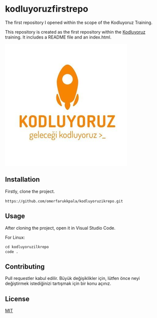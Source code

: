 # kodluyoruzfirstrepo
The first repository I opened within the scope of the Kodluyoruz Training.

This repository is created as the first repository within the [Kodluyoruz](http://kodluyoruz.org) training. It includes a README file and an index.html.

![Kodluyoruz](https://raw.githubusercontent.com/Kodluyoruz/taskforce/git/git/markdown-nedir-nasil-kullaniriz-/figures/kodluyoruz_logo.jpg)

## Installation
Firstly, clone the project.

`https://github.com/omerfarukkpala/kodluyoruzikrepo.git`

## Usage
After cloning the project, open it in Visual Studio Code.

For Linux:

````
cd kodluyoruzilkrepo
code .
````
## Contributing

Pull requestler kabul edilir. Büyük değişiklikler için, lütfen önce neyi değiştirmek istediğinizi tartışmak için bir konu açınız.

## License

[MIT](https://choosealicense.com/licenses/mit/)
